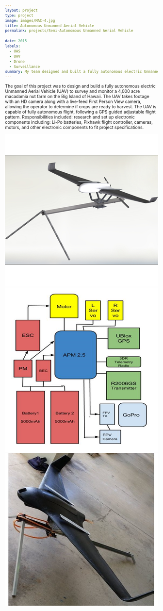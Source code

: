 ```yaml
---
layout: project
type: project
image: images/MAC-4.jpg
title: Autonomous Unmanned Aerial Vehicle
permalink: projects/Semi-Autonomous Unmanned Aerial Vehicle

date: 2015
labels:
  - UAS
  - UAV
  - Drone
  - Surveillance 
summary: My team designed and built a fully autonomous electric Unmanned Aerial Vehicle (UAV) to survey and monitor a 4,000 acre macadamia nut farm on the Big Island of Hawaii. 
---
```


   The goal of this project was to design and build a fully autonomous electric Unmanned Aerial Vehicle (UAV) to survey and monitor a 4,000 acre macadamia nut farm on the Big Island of Hawaii. The UAV takes footage with an HD camera along with a live-feed First Person View camera, allowing the operator to determine if crops are ready to harvest. The UAV is capable of fully autonomous flight, following a GPS guided adjustable flight pattern. Responsibilities included: research and set up electronic components including: Li-Po batteries, Pixhawk flight controller, cameras, motors, and other electronic components to fit project specifications.
   
<img class="ui image" src="../images/MAC-1.png">
  <img class="ui image" src="../images/MAC-2.png"> 
  <img class="ui image" src="../images/MAC-4.jpg">





